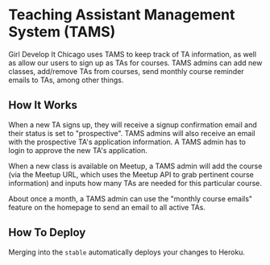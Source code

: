 # Teaching Assistant Management System (TAMS)
Girl Develop It Chicago uses TAMS to keep track of TA information, as well as allow our users to sign up as TAs for courses. TAMS admins can add new classes, add/remove TAs from courses, send monthly course reminder emails to TAs, among other things.

## How It Works
When a new TA signs up, they will receive a signup confirmation email and their status is set to "prospective". TAMS admins will also receive an email with the prospective TA's application information. A TAMS admin has to login to approve the new TA's application.

When a new class is available on Meetup, a TAMS admin will add the course (via the Meetup URL, which uses the Meetup API to grab pertinent course information) and inputs how many TAs are needed for this particular course.

About once a month, a TAMS admin can use the "monthly course emails" feature on the homepage to send an email to all active TAs.

## How To Deploy
Merging into the `stable` automatically deploys your changes to Heroku.
